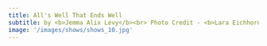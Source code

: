 ```yaml
---
title: All's Well That Ends Well
subtitle: by <b>Jemma Alix Levy</b><br> Photo Credit - <b>Lara Eichhorn</b></br>
image: '/images/shows/shows_10.jpg'
---
```

